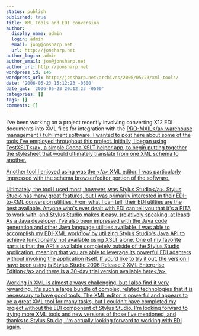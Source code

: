 ```yaml
---
status: publish
published: true
title: XML Tools and EDI conversion
author:
  display_name: admin
  login: admin
  email: jon@jonsharp.net
  url: http://jonsharp.net
author_login: admin
author_email: jon@jonsharp.net
author_url: http://jonsharp.net
wordpress_id: 145
wordpress_url: http://jonsharp.net/archives/2006/05/23/xml-tools/
date: '2006-05-23 15:12:23 -0500'
date_gmt: '2006-05-23 20:12:23 -0500'
categories: []
tags: []
comments: []
---
```

<p>I've been working on a project recently involving converting X12 EDI documents into XML files for integration with the <a href="http:&#47;&#47;www.sma-promail.com">PRO-MAIL<&#47;a> warehouse management &#47; fulfillment software.  I wanted to post here about some of the tools I've employed throughout this project.  Initially, I began using <a href="http:&#47;&#47;www.entropy.ch&#47;software&#47;macosx&#47;#testxslt">TestXSLT<&#47;a>, a simple Cocoa XSLT helper app, to begin putting together the stylesheet that would ultimately translate from one XML schema to another.  </p>
<p>Another tool I enjoyed using was the <a href="http:&#47;&#47;www.oxygenxml.com&#47;"><oXygen&#47;><&#47;a> XML editor.  I was particularly impressed with the schema browser&#47;editor portion of the software.</p>
<p>Ultimately, the tool I used most, however, was <a href="http:&#47;&#47;www.stylusstudio.com&#47;">Stylus Studio<&#47;a>.  Stylus Studio has many great features, but I was primarily interested in their EDI-to-XML conversion utilities.  From what I can tell, their EDI utilties are the best available.  Anyone who's ever dealt with EDI can tell you that it's a PITA to work with, and Stylus Studio makes it easy.  (relatively speaking, at least)  As a Java developer, I've also been impressed with the Java code generation and other Java language utilities available.  I was able to accomplish my EDI-XML workflow by utilizing Stylus Studio's Java API to achieve functionality not available using XSLT alone.  One of my favorite parts is that the API is available completely outside of the Stylus Studio application, meaning that you are able to leverage its powerful EDI adapters without invoking the application itself.  If you'd like to try it out, the version I have been using is <a href="http:&#47;&#47;www.stylusstudio.com&#47;xml_feature_overview.html">Stylus Studio 2006 Release 2 XML Enterprise Edition<&#47;a> and there is a 30-day trial version available <a href="http:&#47;&#47;www.stylusstudio.com&#47;xml_download.html">here<&#47;a>.  </p>
<p>Working in XML is almost always challenging, but I also find it very rewarding.  It's such a large bundle of complex, related technologies that it is necessrary to have good tools.  The <oXygen&#47;> XML editor is powerful and appears to be a great XML tool for many tasks, but I couldn't have completed my project without the EDI component of Stylus Studio.  I'm looking forward to trying more XML tools and new versions of those I've mentioned, and thanks to Stylus Studio, I'm actually looking forward to working with EDI again.</p>
